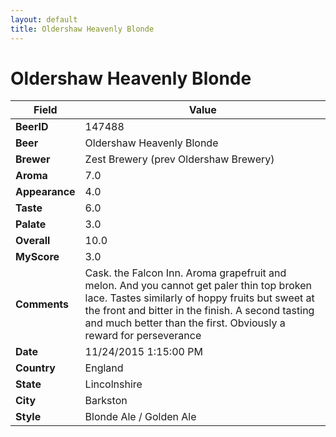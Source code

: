 ```yaml
---
layout: default
title: Oldershaw Heavenly Blonde
---
```


# Oldershaw Heavenly Blonde

| Field         | Value     |
|---------------|-----------|
| **BeerID** | 147488 |
| **Beer** | Oldershaw Heavenly Blonde |
| **Brewer** | Zest Brewery (prev Oldershaw Brewery) |
| **Aroma** | 7.0 |
| **Appearance** | 4.0 |
| **Taste** | 6.0 |
| **Palate** | 3.0 |
| **Overall** | 10.0 |
| **MyScore** | 3.0 |
| **Comments** | Cask. the Falcon Inn. Aroma grapefruit and melon. And you cannot get paler thin top broken lace. Tastes similarly of hoppy fruits but sweet at the front and bitter in the finish. A second tasting and much better than the first. Obviously a reward for perseverance  |
| **Date** | 11/24/2015 1:15:00 PM |
| **Country** | England |
| **State** | Lincolnshire |
| **City** | Barkston |
| **Style** | Blonde Ale / Golden Ale |
